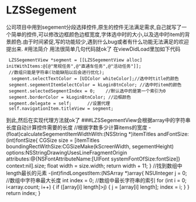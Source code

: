 # LZSSegement
公司项目中用到segement分段选择控件,原生的控件无法满足需求,自己就写了一个简单的控件,可以修改边框颜色边框宽度,字体选中时的大小,以及选中时item的背景颜色.由于时间紧促,写的功能较少,遇到什么bug或者有什么功能无法满足的欢迎提出来.
#用法简介
用法很简单几句代码就ok了
在viewDidLoad里加如下代码  
  
     LZSSegementView *segment = [[LZSSegementView alloc] initWithItems:@[@"常规任务",@"直通车任务",@"活动任务"]];  
     //数组只能是字符串(功能缺陷以后会进行优化); 
      segment.selectTextColor = [UIColor whiteColor];//选中时title的颜色
     segment.segementItemSelectColor = kLoginBtnColor; //选中时item的颜色
     segment.selectedSegmentIndex = 0;    //默认选中的是第一个索引为0
     segment.borderColor = kLoginBtnColor; //边框颜色
     segment.delegate = self;      //设置代理
     self.navigationItem.titleView = segment;
  到此,然后在实现代理方法就ok了
###LZSSegementView会根据array中的字符串长度自动计算控件需要的长度
     //根据字数多少计算items的宽度
     -(float)calculateSegementItemWidthWith:(NSString *)itemTitles andFontSize:(int)fontSize{
      CGSize size = [itemTitles boundingRectWithSize:CGSizeMake(kScreenWidth, segementHeight) options:NSStringDrawingUsesLineFragmentOrigin attributes:@{NSFontAttributeName:[UIFont systemFontOfSize:fontSize]} context:nil].size;
     float width = size.width;
     return width + 11;
     }
     //找到数组中length最长的元素
     -(int)findLongestItem:(NSArray *)array{
     NSUInteger j = 0;           //数组中字符串最大长度
     int index = 0;              //数组中最长字符串的索引
     for (int i = 0; i<array.count; i++) {
        if ([array[i] length]>j) {
            j = [array[i] length];
            index = i;
        }
    }
    return index;
     }
